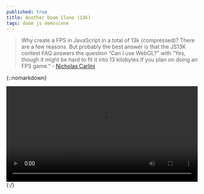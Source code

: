 ```yaml
---
published: true
title: Another Doom Clone (13k)
tags: doom js demoscene
---
```

> Why create a FPS in JavaScript in a total of 13k (compressed)? There are a few reasons. But probably the best answer is that the JS13K contest FAQ answers the question “Can I use WebGL?” with “Yes, though it might be hard to fit it into 13 kilobytes if you plan on doing an FPS game.” - [Nicholas Carlini](https://nicholas.carlini.com/writing/2019/javascript-doom-clone-13k.html)

{::nomarkdown}
<div class="myvideo">
   <video  style="display:block; width:100%; height:auto;" autoplay controls loop="loop">
       <source src="https://nicholas.carlini.com/writing/2019/fig/game_320.mp4"  type="video/mp4"  />
   </video>
</div>
{:/}
